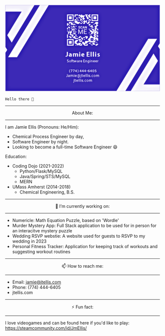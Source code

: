 
[![Header](https://github.com/JEllis66/JEllis66/blob/main/bCardPurp.png "Header")](https://jtellis.com/)

    Hello there 👋
  
---

<p align="center"> About Me: </p>

---

I am Jamie Ellis (Pronouns: He/Him):
- Chemical Process Engineer by day, 
- Software Engineer by night. 
- Looking to become a full-time Software Engineer 😄



Education:
- Coding Dojo (2021-2022)
  - Python/Flask/MySQL
  - Java/Spring/STS/MySQL
  - MERN
- UMass Amherst (2014-2018)
  - Chemical Engineering, B.S.

---

<p align="center"> 🔭 I’m currently working on: </p>

---

- Numericle: Math Equation Puzzle, based on 'Wordle'
- Murder Mystery App: Full Stack application to be used for in person for an interacitve mystery puzzle
- Wedding RSVP webstie: A website used for guests to RSVP to my wedding in 2023
- Personal Fitness Tracker: Application for keeping track of workouts and suggesting workout routines

---

<p align="center"> 📫 How to reach me: </p>

---

- Email: jamie@jtellis.com
- Phone: (774) 444-6405
- jtellis.com

---

<p align="center"> ⚡ Fun fact: </p>

---

I love videogames and can be found here if you'd like to play: https://steamcommunity.com/id/JmEllis/

<!--
**JEllis66/JEllis66** is a ✨ _special_ ✨ repository because its `README.md` (this file) appears on your GitHub profile.

Here are some ideas to get you started:

- 🔭 I’m currently working on ...
- 🌱 I’m currently learning ...
- 👯 I’m looking to collaborate on ...
- 🤔 I’m looking for help with ...
- 💬 Ask me about ...
- 📫 How to reach me: ...
- 😄 Pronouns: ...
- ⚡ Fun fact: ...
-->
